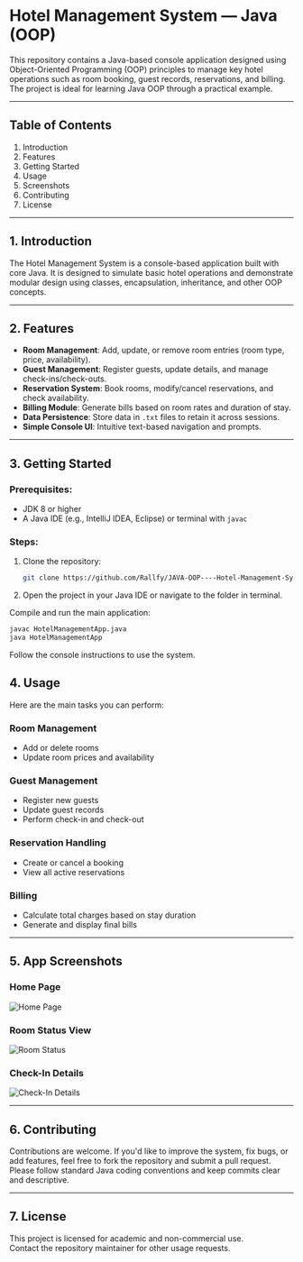 # Hotel Management System — Java (OOP)

This repository contains a Java-based console application designed using Object-Oriented Programming (OOP) principles to manage key hotel operations such as room booking, guest records, reservations, and billing. The project is ideal for learning Java OOP through a practical example.

---

## Table of Contents

1. Introduction  
2. Features  
3. Getting Started  
4. Usage  
5. Screenshots  
6. Contributing  
7. License  

---

## 1. Introduction

The Hotel Management System is a console-based application built with core Java. It is designed to simulate basic hotel operations and demonstrate modular design using classes, encapsulation, inheritance, and other OOP concepts.

---

## 2. Features

- **Room Management**: Add, update, or remove room entries (room type, price, availability).
- **Guest Management**: Register guests, update details, and manage check-ins/check-outs.
- **Reservation System**: Book rooms, modify/cancel reservations, and check availability.
- **Billing Module**: Generate bills based on room rates and duration of stay.
- **Data Persistence**: Store data in `.txt` files to retain it across sessions.
- **Simple Console UI**: Intuitive text-based navigation and prompts.

---

## 3. Getting Started

### Prerequisites:
- JDK 8 or higher
- A Java IDE (e.g., IntelliJ IDEA, Eclipse) or terminal with `javac`

### Steps:
1. Clone the repository:
   ```bash
   git clone https://github.com/Rallfy/JAVA-OOP----Hotel-Management-System-Project----

 2. Open the project in your Java IDE or navigate to the folder in terminal.

Compile and run the main application:

```bash
javac HotelManagementApp.java
java HotelManagementApp
```

Follow the console instructions to use the system.


## 4. Usage

Here are the main tasks you can perform:

### Room Management
- Add or delete rooms
- Update room prices and availability

### Guest Management
- Register new guests
- Update guest records
- Perform check-in and check-out

### Reservation Handling
- Create or cancel a booking
- View all active reservations

### Billing
- Calculate total charges based on stay duration
- Generate and display final bills

---

## 5. App Screenshots

### Home Page
![Home Page](https://github.com/Rallfy/JAVA-OOP----Hotel-Management-System-Project----/assets/44873170/c19fd11d-e94b-40fa-983b-bc62a5ba8432)

### Room Status View
![Room Status](https://github.com/Rallfy/JAVA-OOP----Hotel-Management-System-Project----/assets/44873170/1563bc7e-251c-4bfb-ae9a-e2018937b552)

### Check-In Details
![Check-In Details](https://github.com/Rallfy/JAVA-OOP----Hotel-Management-System-Project----/assets/44873170/a9909ef1-7f6b-4ce6-a80b-c2826c28aaab)

---

## 6. Contributing

Contributions are welcome. If you'd like to improve the system, fix bugs, or add features, feel free to fork the repository and submit a pull request. Please follow standard Java coding conventions and keep commits clear and descriptive.

---

## 7. License

This project is licensed for academic and non-commercial use.  
Contact the repository maintainer for other usage requests.

